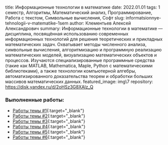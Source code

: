 title: Информационные технологии в математике
date: 2022.01.01
tags: 1 семестр, Алгоритмы, Математический анализ, Программирование, Работа с текстом, Символьные вычисления, Софт
slug: informatsionnye-tehnologii-v-matematike-1sem
author: Клементьев Алексей Александрович
summary: Информационные технологии в математике — дисциплина, посвящённая использованию современных информационных технологий для решения теоретических и прикладных математических задач. Охватывает методы численного анализа, символьные вычисления, алгоритмизацию и программную реализацию математических моделей, визуализацию математических объектов и процессов. Изучаются специализированные программные средства (такие как MATLAB, Mathematica, Maple, Python с математическими библиотеками), а также технологии компьютерной алгебры, автоматизированного доказательства теорем и обработки больших массивов математических данных.
featured_image: img\7
repository: https://disk.yandex.ru/d/2oHSz3G8XAlz_Q

### Выполненные работы:
- [Работы темы #1](https://disk.yandex.ru/d/3LIQ2TQkrN6wuA){:target="_blank"}
- [Работы темы #2](https://disk.yandex.ru/d/OsinPL3m_R2HvA){:target="_blank"}
- [Работы темы #3](https://disk.yandex.ru/d/Bi050IIeOHt2Sg){:target="_blank"}
- [Работы темы #4](https://disk.yandex.ru/d/J4E79XlwdiAZww){:target="_blank"}
- [Работы темы #5](https://disk.yandex.ru/d/G5Cp7sRs-4uSwQ){:target="_blank"}
- [Работы темы #6](https://disk.yandex.ru/d/iMbGIKGbY_7zwg){:target="_blank"}
